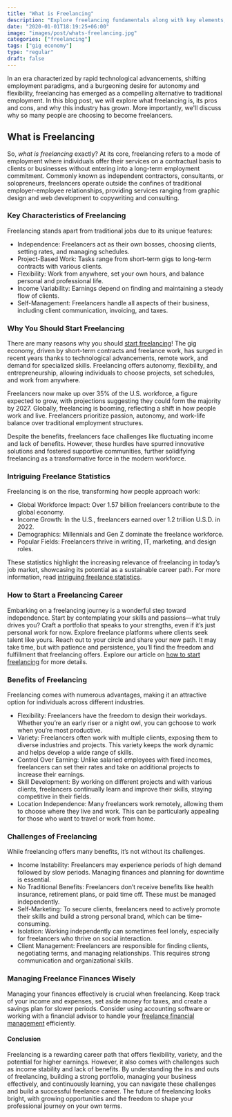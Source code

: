 ```yaml
---
title: "What is Freelancing"
description: "Explore freelancing fundamentals along with key elements, earning potential and more."
date: "2020-01-01T18:19:25+06:00"
image: "images/post/whats-freelancing.jpg"
categories: ["freelancing"]
tags: ["gig economy"]
type: "regular"
draft: false
---
```


In an era characterized by rapid technological advancements, shifting employment paradigms, and a burgeoning desire for autonomy and flexibility, freelancing has emerged as a compelling alternative to traditional employment. In this blog post, we will explore what freelancing is, its pros and cons, and why this industry has grown. More importantly, we'll discuss why so many people are choosing to become freelancers.

## What is Freelancing

So, _what is freelancing_ exactly? At its core, freelancing refers to a mode of employment where individuals offer their services on a contractual basis to clients or businesses without entering into a long-term employment commitment. Commonly known as independent contractors, consultants, or solopreneurs, freelancers operate outside the confines of traditional employer-employee relationships, providing services ranging from graphic design and web development to copywriting and consulting.

### Key Characteristics of Freelancing

Freelancing stands apart from traditional jobs due to its unique features:

- Independence: Freelancers act as their own bosses, choosing clients, setting rates, and managing schedules.
- Project-Based Work: Tasks range from short-term gigs to long-term contracts with various clients.
- Flexibility: Work from anywhere, set your own hours, and balance personal and professional life.
- Income Variability: Earnings depend on finding and maintaining a steady flow of clients.
- Self-Management: Freelancers handle all aspects of their business, including client communication, invoicing, and taxes.

### Why You Should Start Freelancing

There are many reasons why you should [start freelancing](/blog/how-to-start-freelancing)! The gig economy, driven by short-term contracts and freelance work, has surged in recent years thanks to technological advancements, remote work, and demand for specialized skills. Freelancing offers autonomy, flexibility, and entrepreneurship, allowing individuals to choose projects, set schedules, and work from anywhere.

Freelancers now make up over 35% of the U.S. workforce, a figure expected to grow, with projections suggesting they could form the majority by 2027. Globally, freelancing is booming, reflecting a shift in how people work and live. Freelancers prioritize passion, autonomy, and work-life balance over traditional employment structures.

Despite the benefits, freelancers face challenges like fluctuating income and lack of benefits. However, these hurdles have spurred innovative solutions and fostered supportive communities, further solidifying freelancing as a transformative force in the modern workforce.

### Intriguing Freelance Statistics

Freelancing is on the rise, transforming how people approach work:

- Global Workforce Impact: Over 1.57 billion freelancers contribute to the global economy.
- Income Growth: In the U.S., freelancers earned over 1.2 trillion U.S.D. in 2022.
- Demographics: Millennials and Gen Z dominate the freelance workforce.
- Popular Fields: Freelancers thrive in writing, IT, marketing, and design roles.

These statistics highlight the increasing relevance of freelancing in today’s job market, showcasing its potential as a sustainable career path. For more information, read [intriguing freelance statistics](/blog/statistics-freelancers-should-know).

### How to Start a Freelancing Career

Embarking on a freelancing journey is a wonderful step toward independence. Start by contemplating your skills and passions—what truly drives you? Craft a portfolio that speaks to your strengths, even if it’s just personal work for now. Explore freelance platforms where clients seek talent like yours. Reach out to your circle and share your new path. It may take time, but with patience and persistence, you’ll find the freedom and fulfillment that freelancing offers. Explore our article on [how to start freelancing](/blog/how-to-start-freelancing) for more details.

### Benefits of Freelancing

Freelancing comes with numerous advantages, making it an attractive option for individuals across different industries.

- Flexibility: Freelancers have the freedom to design their workdays. Whether you’re an early riser or a night owl, you can gchoose to work when you’re most productive.
- Variety: Freelancers often work with multiple clients, exposing them to diverse industries and projects. This variety keeps the work dynamic and helps develop a wide range of skills.
- Control Over Earning: Unlike salaried employees with fixed incomes, freelancers can set their rates and take on additional projects to increase their earnings.
- Skill Development: By working on different projects and with various clients, freelancers continually learn and improve their skills, staying competitive in their fields.
- Location Independence: Many freelancers work remotely, allowing them to choose where they live and work. This can be particularly appealing for those who want to travel or work from home.

### Challenges of Freelancing

While freelancing offers many benefits, it’s not without its challenges.

- Income Instability: Freelancers may experience periods of high demand followed by slow periods. Managing finances and planning for downtime is essential.
- No Traditional Benefits: Freelancers don’t receive benefits like health insurance, retirement plans, or paid time off. These must be managed independently.
- Self-Marketing: To secure clients, freelancers need to actively promote their skills and build a strong personal brand, which can be time-consuming.
- Isolation: Working independently can sometimes feel lonely, especially for freelancers who thrive on social interaction.
- Client Management: Freelancers are responsible for finding clients, negotiating terms, and managing relationships. This requires strong communication and organizational skills.

### Managing Freelance Finances Wisely

Managing your finances effectively is crucial when freelancing. Keep track of your income and expenses, set aside money for taxes, and create a savings plan for slower periods. Consider using accounting software or working with a financial advisor to handle your [freelance financial management](/blog/freelance-finance-management) efficiently.

#### Conclusion

Freelancing is a rewarding career path that offers flexibility, variety, and the potential for higher earnings. However, it also comes with challenges such as income stability and lack of benefits. By understanding the ins and outs of freelancing, building a strong portfolio, managing your business effectively, and continuously learning, you can navigate these challenges and build a successful freelance career. The future of freelancing looks bright, with growing opportunities and the freedom to shape your professional journey on your own terms.
